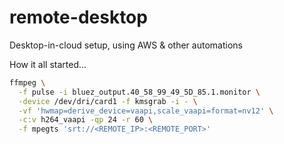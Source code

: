 # remote-desktop
Desktop-in-cloud setup, using AWS &amp; other automations  


How it all started...
```bash
ffmpeg \
  -f pulse -i bluez_output.40_58_99_49_5D_85.1.monitor \
  -device /dev/dri/card1 -f kmsgrab -i - \
  -vf 'hwmap=derive_device=vaapi,scale_vaapi=format=nv12' \
  -c:v h264_vaapi -qp 24 -r 60 \
  -f mpegts 'srt://<REMOTE_IP>:<REMOTE_PORT>'
```

